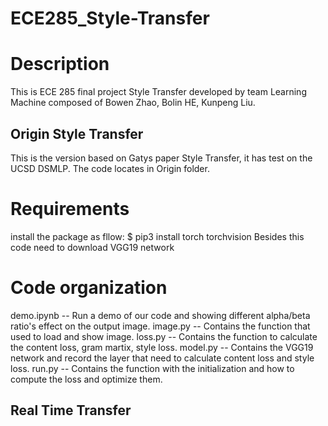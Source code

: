 # ECE285_Style-Transfer

Description
===========
This is ECE 285 final project Style Transfer developed by team Learning Machine composed of Bowen Zhao, Bolin HE, Kunpeng Liu.


## Origin Style Transfer

This is the version based on Gatys paper Style Transfer, it has test on the UCSD DSMLP.
The code locates in Origin folder.

Requirements
============
install the package as fllow:
 $ pip3 install torch torchvision
Besides this code need to download VGG19 network

Code organization
=================
demo.ipynb -- Run a demo of our code and showing different alpha/beta ratio's effect on the output image.
image.py -- Contains the function that used to load and show image.
loss.py -- Contains the function to calculate the content loss, gram martix, style loss.
model.py -- Contains the VGG19 network and record the layer that need to calculate content loss and style loss.
run.py -- Contains the function with the initialization and how to compute the loss and optimize them.

## Real Time Transfer
